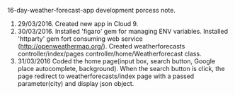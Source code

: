 <p>16-day-weather-forecast-app development porcess note.</p>

1. 29/03/2016.
Created new app in Cloud 9.
2. 30/03/2016.
Installed 'figaro' gem for managing ENV variables.
Installed 'httparty' gem fort consuming web service (http://openweathermap.org/).
Created weatherforecasts controller/index/pages controller/home/Weatherforecast class.
3. 31/03/2016
Coded the home page(input box, search button, Google place autocomplete, background).
When the search button is click, the page redirect to weatherforecasts/index page with a passed parameter(city) and display json object.

